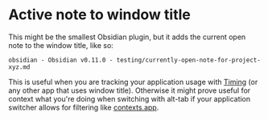 # Active note to window title

This might be the smallest Obsidian plugin, but it adds the current open note to the window title, like so:

`obsidian - Obsidian v0.11.0 - testing/currently-open-note-for-project-xyz.md`

This is useful when you are tracking your application usage with [Timing](https://timingapp.com/?lang=en) (or any other app that uses window title). Otherwise it might prove useful for context what you're doing when switching with alt-tab if your application switcher allows for filtering like [contexts.app](https://contexts.co/).